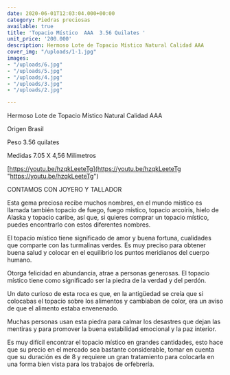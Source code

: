 ```yaml
---
date: 2020-06-01T12:03:04.000+00:00
category: Piedras preciosas
available: true
title: 'Topacio Místico  AAA  3.56 Quilates '
unit_price: '200.000'
description: Hermoso Lote de Topacio Místico Natural Calidad AAA
cover_img: "/uploads/1-1.jpg"
images:
- "/uploads/6.jpg"
- "/uploads/5.jpg"
- "/uploads/4.jpg"
- "/uploads/3.jpg"
- "/uploads/2.jpg"

---
```

Hermoso Lote de Topacio Místico Natural Calidad AAA

Origen Brasil 

Peso 3.56 quilates 

Medidas 7.05 X 4,56 Milímetros

[https://youtu.be/hzqkLeeteTg](https://youtu.be/hzqkLeeteTg "https://youtu.be/hzqkLeeteTg")

CONTAMOS CON JOYERO Y TALLADOR 

 

Esta gema preciosa recibe muchos nombres, en el mundo místico es llamada también topacio de fuego, fuego místico, topacio arcoíris, hielo de Alaska y topacio caribe, así que, si quieres comprar un topacio místico, puedes encontrarlo con estos diferentes nombres.

El topacio místico tiene significado de amor y buena fortuna, cualidades que comparte con las turmalinas verdes. Es muy preciso para obtener buena salud y colocar en el equilibrio los puntos meridianos del cuerpo humano.

Otorga felicidad en abundancia, atrae a personas generosas. El topacio místico tiene como significado ser la piedra de la verdad y del perdón.

Un dato curioso de esta roca es que, en la antigüedad se creía que si colocabas el topacio sobre los alimentos y cambiaban de color, era un aviso de que el alimento estaba envenenado.

Muchas personas usan esta piedra para calmar los desastres que dejan las mentiras y para promover la buena estabilidad emocional y la paz interior.

Es muy difícil encontrar el topacio místico en grandes cantidades, esto hace que su precio en el mercado sea bastante considerable, tomar en cuenta que su duración es de 8 y requiere un gran tratamiento para colocarla en una forma bien vista para los trabajos de orfebrería.